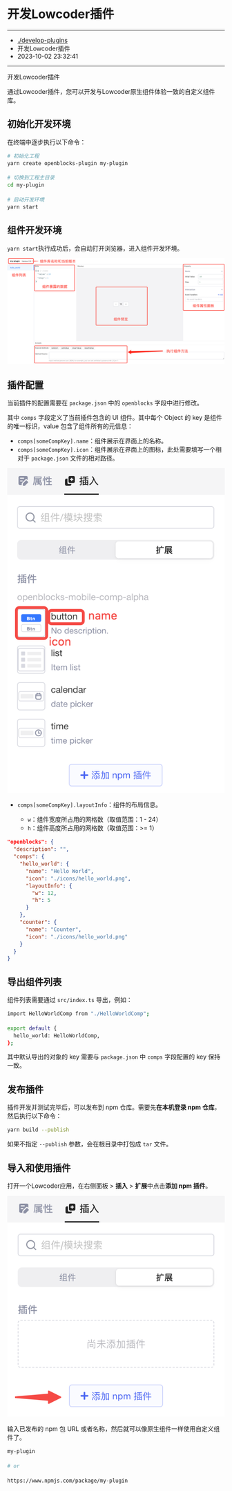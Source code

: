 # 开发Lowcoder插件

---

* [./develop-plugins](./develop-plugins)
* 开发Lowcoder插件
* 2023-10-02 23:32:41

---

开发Lowcoder插件

通过Lowcoder插件，您可以开发与Lowcoder原生组件体验一致的自定义组件库。

## 初始化开发环境

在终端中逐步执行以下命令：

```bash
# 初始化工程
yarn create openblocks-plugin my-plugin

# 切换到工程主目录
cd my-plugin

# 启动开发环境
yarn start
```

## 组件开发环境

​`yarn start`​ 执行成功后，会自动打开浏览器，进入组件开发环境。

![](assets/1-20231002233242-f7jzko0.png)​

## 插件配置

当前插件的配置需要在 `package.json`​ 中的 `openblocks`​ 字段中进行修改。

其中 `comps`​ 字段定义了当前插件包含的 UI 组件。其中每个 Object 的 key 是组件的唯一标识，value 包含了组件所有的元信息：

* ​`comps[someCompKey].name`​：组件展示在界面上的名称。
* ​`comps[someCompKey].icon`​：组件展示在界面上的图标，此处需要填写一个相对于 `package.json`​ 文件的相对路径。

![](assets/2-20231002233242-ceyfz87.png)​

* ​`comps[someCompKey].layoutInfo`​：组件的布局信息。

  * ​`w`​：组件宽度所占用的网格数（取值范围：1 - 24）
  * ​`h`​：组件高度所占用的网格数（取值范围：>= 1）

```json
"openblocks": {
  "description": "",
  "comps": {
    "hello_world": {
      "name": "Hello World",
      "icon": "./icons/hello_world.png",
      "layoutInfo": {
        "w": 12,
        "h": 5
      }
    },
    "counter": {
      "name": "Counter",
      "icon": "./icons/hello_world.png"
    }
  }
}
```

## 导出组件列表

组件列表需要通过 `src/index.ts`​ 导出，例如：

```bash
import HelloWorldComp from "./HelloWorldComp";

export default {
  hello_world: HelloWorldComp,
};
```

其中默认导出的对象的 key 需要与 `package.json`​ 中 `comps`​ 字段配置的 key 保持一致。

## 发布插件

插件开发并测试完毕后，可以发布到 npm 仓库。需要先​**在本机登录 npm 仓库**​，然后执行以下命令：

```bash
yarn build --publish
```

如果不指定 `--publish`​ 参数，会在根目录中打包成 `tar`​ 文件。

## 导入和使用插件

打开一个Lowcoder应用，在右侧面板 > **插入** > **扩展**中点击​**添加 npm 插件**​。

![](assets/3-20231002233242-8id912t.png)​

输入已发布的 npm 包 URL 或者名称，然后就可以像原生组件一样使用自定义组件了。

```bash
my-plugin

# or

https://www.npmjs.com/package/my-plugin
```
